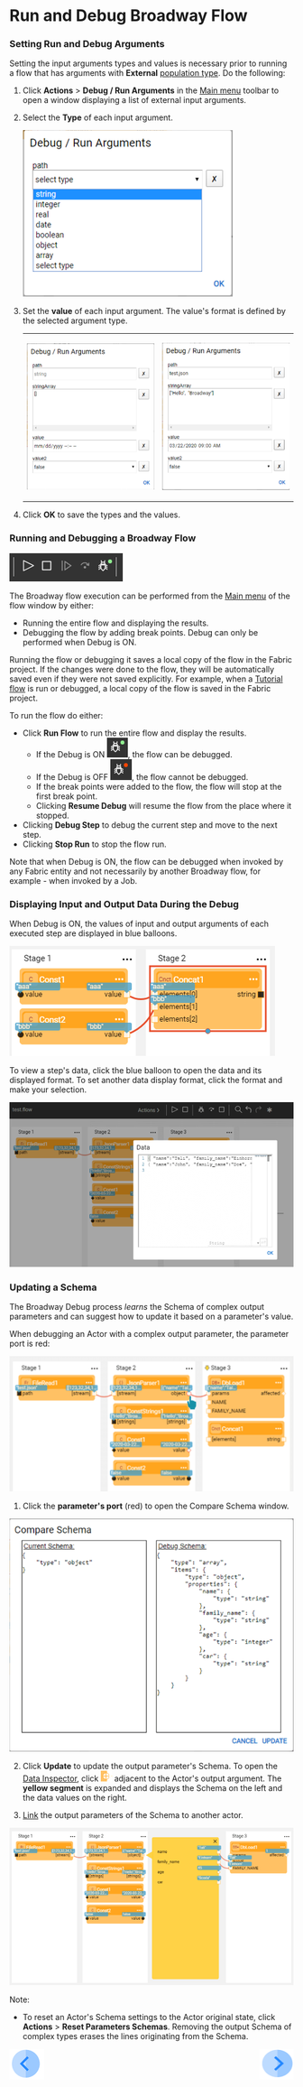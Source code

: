 # Run and Debug Broadway Flow


### Setting Run and Debug Arguments

Setting the input arguments types and values is necessary prior to running a flow that has arguments with **External** [population type](03_broadway_actor_window.md#input-parameters-properties). Do the following:

1. Click **Actions** > **Debug / Run Arguments** in the [Main menu](18_broadway_flow_window.md#main-menu) toolbar to open a window displaying a list of external input arguments.

2. Select the **Type** of each input argument.

   ![image](images/flow_set_run_or_debug_param_set_type2.png)

3. Set the **value** of each input argument. The value's format is defined by the selected argument type.

   <table>
   <tbody>
   <tr>
   <td><p><img src="images/flow_set_run_or_debug_param_set_value1.png" alt="value1"/></p></td>
   <td><p><img src="images/flow_set_run_or_debug_param_set_value2.png" alt="value2"/></p></td>
   </tr>
   </tbody>
   </table>

4. Click **OK** to save the types and the values.

### Running and Debugging a Broadway Flow

![image](images/99_25_tool_bar.PNG)

The Broadway flow execution can be performed from the [Main menu](18_broadway_flow_window.md#main-menu) of the flow window by either:

- Running the entire flow and displaying the results.
- Debugging the flow by adding break points. Debug can only be performed when Debug is ON.

Running the flow or debugging it saves a local copy of the flow in the Fabric project. If the changes were done to the flow, they will be automatically saved even if they were not saved explicitly. For example, when a [Tutorial flow](17_tutorial_and_flow_examples.md) is run or debugged, a local copy of the flow is saved in the Fabric project.

To run the flow do either: 

- Click **Run Flow** to run the entire flow and display the results. 
  - If the Debug is ON ![](images/99_25_debug_on.PNG), the flow can be debugged.
  - If the Debug is OFF ![](images/99_25_debug_off.PNG), the flow cannot be debugged.
  - If the break points were added to the flow, the flow will stop at the first break point.
  - Clicking **Resume Debug** will resume the flow from the place where it stopped.
- Clicking **Debug Step** to debug the current step and move to the next step.
- Clicking **Stop Run** to stop the flow run.

Note that when Debug is ON, the flow can be debugged when invoked by any Fabric entity and not necessarily by another Broadway flow, for example - when invoked by a Job.

### Displaying Input and Output Data During the Debug

When Debug is ON, the values of input and output arguments of each executed step are displayed in blue balloons.

![image](images/99_25_blue_balloons.PNG)

To view a step's data, click the blue balloon to open the data and its displayed format. To set another data display format, click the format and make your selection.

![](images/flow_debug_display_data.png)

### Updating a Schema

The Broadway Debug process *learns* the Schema of complex output parameters and can suggest how to update it based on a parameter's value.

When debugging an Actor with a complex output parameter, the parameter port is red:

  ![](images/debug_update_schema.png)

1. Click the **parameter's port** (red) to open the Compare Schema window.

  ![](images/compare_schema.png)

2. Click **Update** to update the output parameter's Schema. To open the [Data Inspector](27_broadway_data_inspection.md), click ![image](images/99_27_red_cross.PNG) adjacent to the Actor's output argument. The **yellow segment** is expanded and displays the Schema on the left and the data values on the right.

3. [Link](20_broadway_flow_linking_actors.md) the output parameters of the Schema to another actor.

  ![](images/data_insepction_debug.png)

Note:
- To reset an Actor's Schema settings to the Actor original state, click **Actions** > **Reset Parameters Schemas**.  Removing the output Schema of complex types erases the lines originating from the Schema. 

[![Previous](/articles/images/Previous.png)]()[<img align="right" width="60" height="54" src="/articles/images/Next.png">]()
